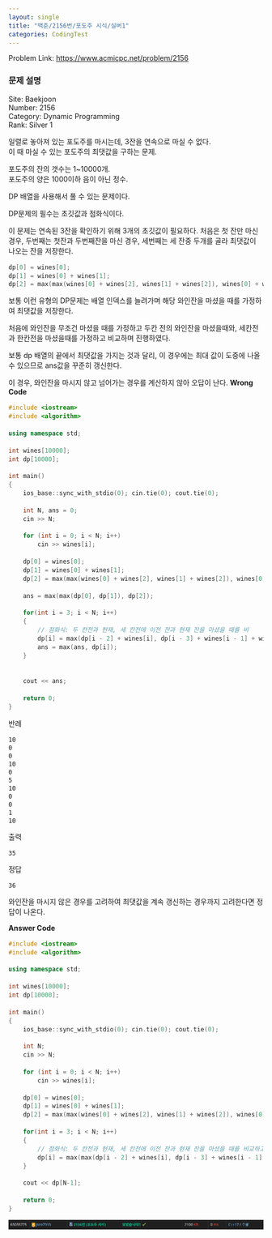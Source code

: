 ```yaml
---
layout: single
title: "백준/2156번/포도주 시식/실버1"
categories: CodingTest
---
```


Problem Link: <https://www.acmicpc.net/problem/2156>

### 문제 설명

Site: Baekjoon   
Number: 2156   
Category: Dynamic Programming   
Rank: Silver 1

일렬로 놓아져 있는 포도주를 마시는데, 3잔을 연속으로 마실 수 없다.   
이 때 마실 수 있는 포도주의 최댓값을 구하는 문제.

포도주의 잔의 갯수는 1~10000개.   
포도주의 양은 1000이하 음이 아닌 정수.

DP 배열을 사용해서 풀 수 있는 문제이다.   

DP문제의 필수는 초깃값과 점화식이다.

이 문제는 연속된 3잔을 확인하기 위해 3개의 초깃값이 필요하다.
처음은 첫 잔만 마신 경우, 두번째는 첫잔과 두번째잔을 마신 경우, 세번째는 세 잔중 두개를 골라 최댓값이 나오는 잔을 저장한다.
```cpp
dp[0] = wines[0];
dp[1] = wines[0] + wines[1];
dp[2] = max(max(wines[0] + wines[2], wines[1] + wines[2]), wines[0] + wines[1]);
```

보통 이런 유형의 DP문제는 배열 인덱스를 늘려가며 해당 와인잔을 마셨을 때를 가정하여 최댓값을 저장한다.   

처음에 와인잔을 무조건 마셨을 때를 가정하고 두칸 전의 와인잔을 마셨을때와, 세칸전과 한칸전을 마셨을때를 가정하고 비교하며 진행하였다.

보통 dp 배열의 끝에서 최댓값을 가지는 것과 달리, 이 경우에는 최대 값이 도중에 나올 수 있으므로 ans값을 꾸준히 갱신한다.   

이 경우, 와인잔을 마시지 않고 넘어가는 경우를 계산하지 않아 오답이 난다.
**Wrong Code**
```cpp
#include <iostream>
#include <algorithm>

using namespace std;

int wines[10000];
int dp[10000];

int main()
{
	ios_base::sync_with_stdio(0); cin.tie(0); cout.tie(0);

	int N, ans = 0;
	cin >> N;

	for (int i = 0; i < N; i++)
		cin >> wines[i];

	dp[0] = wines[0];
	dp[1] = wines[0] + wines[1];
	dp[2] = max(max(wines[0] + wines[2], wines[1] + wines[2]), wines[0] + wines[1]);

	ans = max(max(dp[0], dp[1]), dp[2]);

	for(int i = 3; i < N; i++)
	{
		// 점화식: 두 칸전과 현재, 세 칸전에 이전 잔과 현재 잔을 마셨을 때를 비
		dp[i] = max(dp[i - 2] + wines[i], dp[i - 3] + wines[i - 1] + wines[i]);
		ans = max(ans, dp[i]);
	}


	cout << ans;

	return 0;
}
```

반례   

    10   
    0   
    0   
    10   
    0   
    5   
    10   
    0   
    0   
    1   
    10   

출력   

    35

정답   

    36

와인잔을 마시지 않은 경우를 고려하여 최댓값을 계속 갱신하는 경우까지 고려한다면 정답이 나온다.

**Answer Code**
```cpp
#include <iostream>
#include <algorithm>

using namespace std;

int wines[10000];
int dp[10000];

int main()
{
	ios_base::sync_with_stdio(0); cin.tie(0); cout.tie(0);

	int N;
	cin >> N;

	for (int i = 0; i < N; i++)
		cin >> wines[i];

	dp[0] = wines[0];
	dp[1] = wines[0] + wines[1];
	dp[2] = max(max(wines[0] + wines[2], wines[1] + wines[2]), wines[0] + wines[1]);

	for(int i = 3; i < N; i++)
	{
		// 점화식: 두 칸전과 현재, 세 칸전에 이전 잔과 현재 잔을 마셨을 때를 비교하고, 마시지 않을 때의 값과 비교한다.
		dp[i] = max(max(dp[i - 2] + wines[i], dp[i - 3] + wines[i - 1] + wines[i]), dp[i-1]);
	}

	cout << dp[N-1];

	return 0;
}
```

![백준2156번](/assets/images/CodingTest/백준2156번.PNG)
